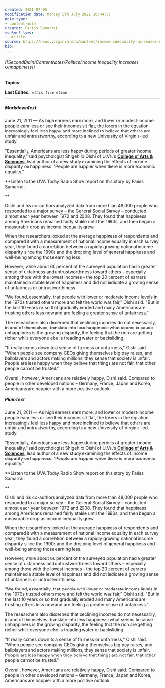 ```yaml
---
created: 2021-07-05
modification date: Monday 5th July 2021 16:44:38
note-type: 
- content-note
creator: Fariss Samarrai
content-type:
- article
source: https://news.virginia.edu/content/income-inequality-increases-unhappiness-study-shows
bib:
---
```


###### [[SecondBrain/ContentNotes/Politics/Income Inequality Increases Unhappiness]]

**Topics**::  

**Last Edited**:: *`=this.file.mtime`*



---


##### MarkdownText
June 21, 2011 — As high earners earn more, and lower or modest-income people earn less or see their incomes sit flat, the losers in the equation increasingly feel less happy and more inclined to believe that others are unfair and untrustworthy, according to a new University of Virginia-led study.

  "Essentially, Americans are less happy during periods of greater income inequality," said psychologist Shigehiro Oishi of U.Va.'s [**College of Arts & Sciences**](http://artsandsciences.virginia.edu/home/index.html), lead author of a new study examining the effects of income disparity on happiness. "People are happier when there is more economic equality."

**Listen to the UVA Today Radio Show report on this story by Fariss Samarrai:  

**  

  Oishi and his co-authors analyzed data from more than 48,000 people who responded to a major survey – the General Social Survey – conducted almost each year between 1972 and 2008. They found that happiness among Americans remained fairly stable until the 1990s, and then began a measurable drop as income inequality grew.

  When the researchers looked at the average happiness of respondents and compared it with a measurement of national income equality in each survey year, they found a correlation between a rapidly growing national income disparity since the 1990s and the dropping level of general happiness and well-being among those earning less.

  However, while about 60 percent of the surveyed population had a greater sense of unfairness and untrustworthiness toward others – especially among those with the lowest incomes – the top 20 percent of earners maintained a stable level of happiness and did not indicate a growing sense of unfairness or untrustworthiness.

  "We found, essentially, that people with lower or moderate income levels in the 1970s trusted others more and felt the world was fair," Oishi said. "But in the last 10 years or so that gradually eroded and many Americans are trusting others less now and are feeling a greater sense of unfairness."

  The researchers also discerned that declining incomes do not necessarily, in and of themselves, translate into less happiness; what seems to cause unhappiness is the growing disparity, the feeling that the rich are getting richer while everyone else is treading water or backsliding.

  "It really comes down to a sense of fairness or unfairness," Oishi said. "When people see company CEOs giving themselves big pay raises, and ballplayers and actors making millions, they sense that society is unfair. People are less happy when they believe that things are not fair, that other people cannot be trusted."

  Overall, however, Americans are relatively happy, Oishi said. Compared to people in other developed nations – Germany, France, Japan and Korea, Americans are happier with a more positive outlook.

##### PlainText
June 21, 2011 — As high earners earn more, and lower or modest-income people earn less or see their incomes sit flat, the losers in the equation increasingly feel less happy and more inclined to believe that others are unfair and untrustworthy, according to a new University of Virginia-led study.

  "Essentially, Americans are less happy during periods of greater income inequality," said psychologist Shigehiro Oishi of U.Va.'s [**College of Arts & Sciences**](http://artsandsciences.virginia.edu/home/index.html), lead author of a new study examining the effects of income disparity on happiness. "People are happier when there is more economic equality."

**Listen to the UVA Today Radio Show report on this story by Fariss Samarrai:  

**  

  Oishi and his co-authors analyzed data from more than 48,000 people who responded to a major survey – the General Social Survey – conducted almost each year between 1972 and 2008. They found that happiness among Americans remained fairly stable until the 1990s, and then began a measurable drop as income inequality grew.

  When the researchers looked at the average happiness of respondents and compared it with a measurement of national income equality in each survey year, they found a correlation between a rapidly growing national income disparity since the 1990s and the dropping level of general happiness and well-being among those earning less.

  However, while about 60 percent of the surveyed population had a greater sense of unfairness and untrustworthiness toward others – especially among those with the lowest incomes – the top 20 percent of earners maintained a stable level of happiness and did not indicate a growing sense of unfairness or untrustworthiness.

  "We found, essentially, that people with lower or moderate income levels in the 1970s trusted others more and felt the world was fair," Oishi said. "But in the last 10 years or so that gradually eroded and many Americans are trusting others less now and are feeling a greater sense of unfairness."

  The researchers also discerned that declining incomes do not necessarily, in and of themselves, translate into less happiness; what seems to cause unhappiness is the growing disparity, the feeling that the rich are getting richer while everyone else is treading water or backsliding.

  "It really comes down to a sense of fairness or unfairness," Oishi said. "When people see company CEOs giving themselves big pay raises, and ballplayers and actors making millions, they sense that society is unfair. People are less happy when they believe that things are not fair, that other people cannot be trusted."

  Overall, however, Americans are relatively happy, Oishi said. Compared to people in other developed nations – Germany, France, Japan and Korea, Americans are happier with a more positive outlook.

